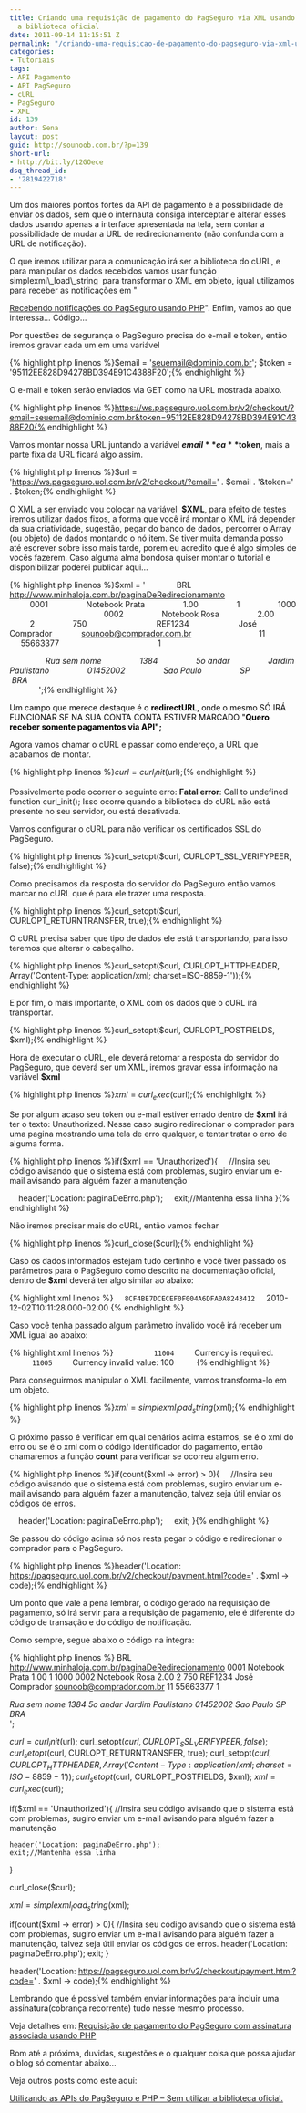 ```yaml
---
title: Criando uma requisição de pagamento do PagSeguro via XML usando PHP – Sem utilizar
  a biblioteca oficial
date: 2011-09-14 11:15:51 Z
permalink: "/criando-uma-requisicao-de-pagamento-do-pagseguro-via-xml-usando-php-sem-utilizar-a-biblioteca-oficial/"
categories:
- Tutoriais
tags:
- API Pagamento
- API PagSeguro
- cURL
- PagSeguro
- XML
id: 139
author: Sena
layout: post
guid: http://sounoob.com.br/?p=139
short-url:
- http://bit.ly/12GOece
dsq_thread_id:
- '2819422718'
---
```


Um dos maiores pontos fortes da API de pagamento é a possibilidade de enviar os dados, sem que o internauta consiga interceptar e alterar esses dados usando apenas a interface apresentada na tela, sem contar a possibilidade de mudar a URL de redirecionamento (não confunda com a URL de notificação).

<!--more-->O que iremos utilizar para a comunicação irá ser a biblioteca do cURL, e para manipular os dados recebidos vamos usar função simplexml\_load\_string  para transformar o XML em objeto, igual utilizamos para receber as notificações em "

[Recebendo notificações do PagSeguro usando PHP](./recebendo-notificacoes-do-pagseguro-usando-php-sem-utilizar-a-biblioteca-oficial/ "Recebendo notificações do PagSeguro usando PHP – Sem utilizar a biblioteca oficial")". Enfim, vamos ao que interessa… Código…
  
<a name="passo-a-passo"></a>
  
Por questões de segurança o PagSeguro precisa do e-mail e token, então iremos gravar cada um em uma variável

{% highlight php linenos %}$email = 'seuemail@dominio.com.br';
$token = '95112EE828D94278BD394E91C4388F20';{% endhighlight %} 

O e-mail e token serão enviados via GET como na URL mostrada abaixo.

{% highlight php linenos %}https://ws.pagseguro.uol.com.br/v2/checkout/?email=seuemail@dominio.com.br&token=95112EE828D94278BD394E91C4388F20{% endhighlight %} 

Vamos montar nossa URL juntando a variável **$email** e a **$token**, mais a parte fixa da URL ficará algo assim.

{% highlight php linenos %}$url = 'https://ws.pagseguro.uol.com.br/v2/checkout/?email=' . $email . '&token=' . $token;{% endhighlight %} 

O XML a ser enviado vou colocar na variável  **$XML**, para efeito de testes iremos utilizar dados fixos, a forma que você irá montar o XML irá depender da sua criatividade, sugestão, pegar do banco de dados, percorrer o Array (ou objeto) de dados montando o nó item. Se tiver muita demanda posso até escrever sobre isso mais tarde, porem eu acredito que é algo simples de vocês fazerem. Caso alguma alma bondosa quiser montar o tutorial e disponibilizar poderei publicar aqui…<del></del>

{% highlight php linenos %}$xml = '<?xml version="1.0" encoding="ISO-8859-1" standalone="yes"?>
    <checkout>
        <currency>BRL</currency>
        <redirectURL>http://www.minhaloja.com.br/paginaDeRedirecionamento</redirectURL>
        <items>
            <item>
                <id>0001</id>
                <description>Notebook Prata</description>
                <amount>1.00</amount>
                <quantity>1</quantity>
                <weight>1000</weight>
            </item>
            <item>
                <id>0002</id>
                <description>Notebook Rosa</description>
                <amount>2.00</amount>
                <quantity>2</quantity>
                <weight>750</weight>
            </item>
        </items>
        <reference>REF1234</reference>
        <sender>
            <name>José Comprador</name>
            <email>sounoob@comprador.com.br</email>
            <phone>
                <areaCode>11</areaCode>
                <number>55663377</number>
            </phone>
        </sender>
        <shipping>
            <type>1</type>
            <address>
                <street>Rua sem nome</street>
                <number>1384</number>
                <complement>5o andar</complement>
                <district>Jardim Paulistano</district>
                <postalCode>01452002</postalCode>
                <city>Sao Paulo</city>
                <state>SP</state>
                <country>BRA</country>
            </address>
        </shipping>
    </checkout>';{% endhighlight %} 

<span style="color: #000000;">Um campo que merece destaque é o <strong>redirectURL</strong>, onde o mesmo SÓ IRÁ FUNCIONAR SE NA SUA CONTA CONTA ESTIVER MARCADO "<strong><label for="onlyAcceptAPIPayments">Quero receber somente pagamentos via API";</label></strong></span>

Agora vamos chamar o cURL e passar como endereço, a URL que acabamos de montar.

{% highlight php linenos %}$curl = curl_init($url);{% endhighlight %} 

Possivelmente pode ocorrer o seguinte erro: **Fatal error**: Call to undefined function curl_init(); Isso ocorre quando a biblioteca do cURL não está presente no seu servidor, ou está desativada.

Vamos configurar o cURL para não verificar os certificados SSL do PagSeguro.

{% highlight php linenos %}curl_setopt($curl, CURLOPT_SSL_VERIFYPEER, false);{% endhighlight %} 

Como precisamos da resposta do servidor do PagSeguro então vamos marcar no cURL que é para ele trazer uma resposta.

{% highlight php linenos %}curl_setopt($curl, CURLOPT_RETURNTRANSFER, true);{% endhighlight %} 

O cURL precisa saber que tipo de dados ele está transportando, para isso teremos que alterar o cabeçalho.

{% highlight php linenos %}curl_setopt($curl, CURLOPT_HTTPHEADER, Array('Content-Type: application/xml; charset=ISO-8859-1'));{% endhighlight %} 

E por fim, o mais importante, o XML com os dados que o cURL irá transportar.

{% highlight php linenos %}curl_setopt($curl, CURLOPT_POSTFIELDS, $xml);{% endhighlight %} 

Hora de executar o cURL, ele deverá retornar a resposta do servidor do PagSeguro, que deverá ser um XML, iremos gravar essa informação na variável **$xml**

{% highlight php linenos %}$xml= curl_exec($curl);{% endhighlight %} 

Se por algum acaso seu token ou e-mail estiver errado dentro de **$xml** irá ter o texto: Unauthorized. Nesse caso sugiro redirecionar o comprador para uma pagina mostrando uma tela de erro qualquer, e tentar tratar o erro de alguma forma.

{% highlight php linenos %}if($xml == 'Unauthorized'){
    //Insira seu código avisando que o sistema está com problemas, sugiro enviar um e-mail avisando para alguém fazer a manutenção 

    header('Location: paginaDeErro.php');
    exit;//Mantenha essa linha
}{% endhighlight %} 

Não iremos precisar mais do cURL, então vamos fechar

{% highlight php linenos %}curl_close($curl);{% endhighlight %} 

Caso os dados informados estejam tudo certinho e você tiver passado os parâmetros para o PagSeguro como descrito na documentação oficial, dentro de **$xml** deverá ter algo similar ao abaixo:

{% highlight xml linenos %}<?xml version="1.0" encoding="ISO-8859-1"?>
<checkout>
    <code>8CF4BE7DCECEF0F004A6DFA0A8243412</code>
    <date>2010-12-02T10:11:28.000-02:00</date>
</checkout>{% endhighlight %} 

Caso você tenha passado algum parâmetro inválido você irá receber um XML igual ao abaixo:

{% highlight xml linenos %}<?xml version="1.0" encoding="UTF-8"?>  
<errors>  
    <error>
        <code>11004</code>
        <message>Currency is required.</message>  
    </error>
    <error>
        <code>11005</code>
        <message>Currency invalid value: 100</message>  
    </error>  
</errors>{% endhighlight %} 

Para conseguirmos manipular o XML facilmente, vamos transforma-lo em um objeto.

{% highlight php linenos %}$xml= simplexml_load_string($xml);{% endhighlight %} 

O próximo passo é verificar em qual cenários acima estamos, se é o xml do erro ou se é o xml com o código identificador do pagamento, então chamaremos a função **count** para verificar se ocorreu algum erro.

{% highlight php linenos %}if(count($xml -> error) > 0){
    //Insira seu código avisando que o sistema está com problemas, sugiro enviar um e-mail avisando para alguém fazer a manutenção, talvez seja útil enviar os códigos de erros.

    header('Location: paginaDeErro.php');
    exit;
}{% endhighlight %} 

Se passou do código acima só nos resta pegar o código e redirecionar o comprador para o PagSeguro.

{% highlight php linenos %}header('Location: https://pagseguro.uol.com.br/v2/checkout/payment.html?code=' . $xml -> code);{% endhighlight %} 

Um ponto que vale a pena lembrar, o código gerado na requisição de pagamento, só irá servir para a requisição de pagamento, ele é diferente do código de transação e do código de notificação.

Como sempre, segue abaixo o código na integra:

{% highlight php linenos %}<?php
$email = 'seuemail@seudominio.com.br';
$token = 'EEA7A261333147B3AF644102BF7EED07';
$url = 'https://ws.pagseguro.uol.com.br/v2/checkout/?email=' . $email . '&token=' . $token;
$xml = '<?xml version="1.0" encoding="ISO-8859-1" standalone="yes"?>
    <checkout>
        <currency>BRL</currency>
        <redirectURL>http://www.minhaloja.com.br/paginaDeRedirecionamento</redirectURL>
        <items>
            <item>
                <id>0001</id>
                <description>Notebook Prata</description>
                <amount>1.00</amount>
                <quantity>1</quantity>
                <weight>1000</weight>
            </item>
            <item>
                <id>0002</id>
                <description>Notebook Rosa</description>
                <amount>2.00</amount>
                <quantity>2</quantity>
                <weight>750</weight>
            </item>
        </items>
        <reference>REF1234</reference>
        <sender>
            <name>José Comprador</name>
            <email>sounoob@comprador.com.br</email>
            <phone>
                <areaCode>11</areaCode>
                <number>55663377</number>
            </phone>
        </sender>
        <shipping>
            <type>1</type>
            <address>
                <street>Rua sem nome</street>
                <number>1384</number>
                <complement>5o andar</complement>
                <district>Jardim Paulistano</district>
                <postalCode>01452002</postalCode>
                <city>Sao Paulo</city>
                <state>SP</state>
                <country>BRA</country>
            </address>
        </shipping>
    </checkout>';

$curl = curl_init($url);
curl_setopt($curl, CURLOPT_SSL_VERIFYPEER, false);
curl_setopt($curl, CURLOPT_RETURNTRANSFER, true);
curl_setopt($curl, CURLOPT_HTTPHEADER, Array('Content-Type: application/xml; charset=ISO-8859-1'));
curl_setopt($curl, CURLOPT_POSTFIELDS, $xml);
$xml= curl_exec($curl);

if($xml == 'Unauthorized'){
    //Insira seu código avisando que o sistema está com problemas, sugiro enviar um e-mail avisando para alguém fazer a manutenção 

    header('Location: paginaDeErro.php');
    exit;//Mantenha essa linha
}

curl_close($curl);

$xml= simplexml_load_string($xml);

if(count($xml -> error) > 0){
    //Insira seu código avisando que o sistema está com problemas, sugiro enviar um e-mail avisando para alguém fazer a manutenção, talvez seja útil enviar os códigos de erros.
    header('Location: paginaDeErro.php');
    exit;
}

header('Location: https://pagseguro.uol.com.br/v2/checkout/payment.html?code=' . $xml -> code);{% endhighlight %} 

Lembrando que é possível também enviar informações para incluir uma assinatura(cobrança recorrente) tudo nesse mesmo processo.

Veja detalhes em: <a title="Requisição de pagamento do PagSeguro com assinatura associada usando PHP" href="./requisicao-de-pagamento-do-pagseguro-com-assinatura-associada-usando-php/" target="_blank">Requisição de pagamento do PagSeguro com assinatura associada usando PHP</a>

Bom até a próxima, duvidas, sugestões e o qualquer coisa que possa ajudar o blog só comentar abaixo…

Veja outros posts como este aqui:
  
[Utilizando as APIs do PagSeguro e PHP – Sem utilizar a biblioteca oficial.](./utilizando-as-apis-do-pagseguro-e-php-sem-utilizar-a-biblioteca-oficial/ "Utilizando as APIs do PagSeguro e PHP – Sem utilizar a biblioteca oficial.")